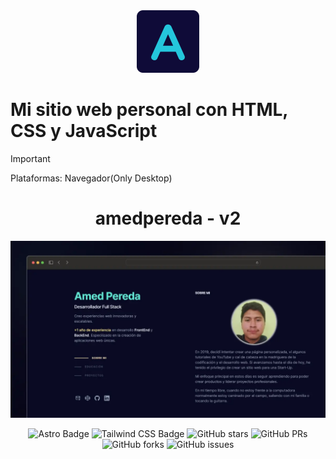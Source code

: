 <div align="center">
  <img alt="Logo" src="./public/favicon.png" width="100" />
</div>

# Mi sitio web personal con HTML, CSS y JavaScript

>[!IMPORTANT]
> Plataformas: Navegador(Only Desktop)

<h1 align="center">
  amedpereda - v2
</h1>

<div align="center">
<a href="#">
<img src="./public/porfolio.webp">
</a>
<p></p>
</div>
<div align="center">

![Astro Badge](https://img.shields.io/badge/Astro-FF3E00?logo=astro&logoColor=fff&style=flat)
![Tailwind CSS Badge](https://img.shields.io/badge/Tailwind%20CSS-06B6D4?logo=tailwindcss&logoColor=fff&style=flat)
![GitHub stars](https://img.shields.io/github/stars/Amed-Dev/portfolio)
![GitHub PRs](https://img.shields.io/github/issues-pr/Amed-Dev/portfolio)
![GitHub forks](https://img.shields.io/github/forks/Amed-Dev/portfolio)
![GitHub issues](https://img.shields.io/github/issues/Amed-Dev/portfolio)

</div>